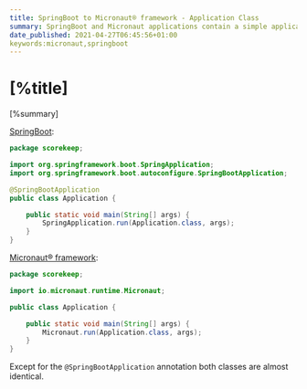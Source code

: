 ```yaml
---
title: SpringBoot to Micronaut® framework - Application Class
summary: SpringBoot and Micronaut applications contain a simple application class which starts the application for you.
date_published: 2021-04-27T06:45:56+01:00
keywords:micronaut,springboot
---
```


# [%title]

[%summary]

[SpringBoot](https://spring.io/projects/spring-boot):

```java
package scorekeep;

import org.springframework.boot.SpringApplication;
import org.springframework.boot.autoconfigure.SpringBootApplication;

@SpringBootApplication
public class Application {

	public static void main(String[] args) {
		SpringApplication.run(Application.class, args);
	}
}
```

[Micronaut® framework](https:/micronaut.io):


```java
package scorekeep;

import io.micronaut.runtime.Micronaut;

public class Application {

	public static void main(String[] args) {
		Micronaut.run(Application.class, args);
	}
}
```

Except for the `@SpringBootApplication` annotation both classes are almost identical. 